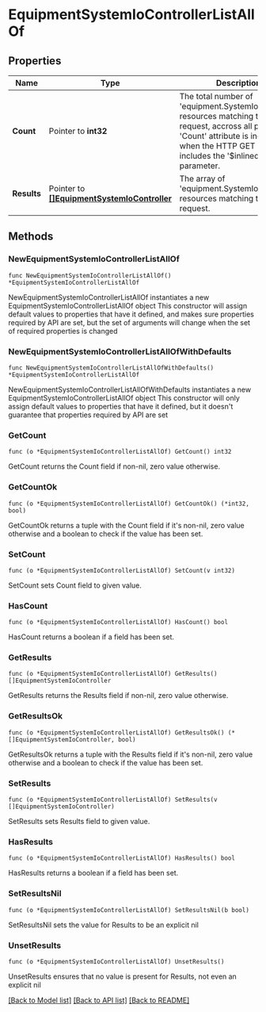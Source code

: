 # EquipmentSystemIoControllerListAllOf

## Properties

Name | Type | Description | Notes
------------ | ------------- | ------------- | -------------
**Count** | Pointer to **int32** | The total number of &#39;equipment.SystemIoController&#39; resources matching the request, accross all pages. The &#39;Count&#39; attribute is included when the HTTP GET request includes the &#39;$inlinecount&#39; parameter. | [optional] 
**Results** | Pointer to [**[]EquipmentSystemIoController**](equipment.SystemIoController.md) | The array of &#39;equipment.SystemIoController&#39; resources matching the request. | [optional] 

## Methods

### NewEquipmentSystemIoControllerListAllOf

`func NewEquipmentSystemIoControllerListAllOf() *EquipmentSystemIoControllerListAllOf`

NewEquipmentSystemIoControllerListAllOf instantiates a new EquipmentSystemIoControllerListAllOf object
This constructor will assign default values to properties that have it defined,
and makes sure properties required by API are set, but the set of arguments
will change when the set of required properties is changed

### NewEquipmentSystemIoControllerListAllOfWithDefaults

`func NewEquipmentSystemIoControllerListAllOfWithDefaults() *EquipmentSystemIoControllerListAllOf`

NewEquipmentSystemIoControllerListAllOfWithDefaults instantiates a new EquipmentSystemIoControllerListAllOf object
This constructor will only assign default values to properties that have it defined,
but it doesn't guarantee that properties required by API are set

### GetCount

`func (o *EquipmentSystemIoControllerListAllOf) GetCount() int32`

GetCount returns the Count field if non-nil, zero value otherwise.

### GetCountOk

`func (o *EquipmentSystemIoControllerListAllOf) GetCountOk() (*int32, bool)`

GetCountOk returns a tuple with the Count field if it's non-nil, zero value otherwise
and a boolean to check if the value has been set.

### SetCount

`func (o *EquipmentSystemIoControllerListAllOf) SetCount(v int32)`

SetCount sets Count field to given value.

### HasCount

`func (o *EquipmentSystemIoControllerListAllOf) HasCount() bool`

HasCount returns a boolean if a field has been set.

### GetResults

`func (o *EquipmentSystemIoControllerListAllOf) GetResults() []EquipmentSystemIoController`

GetResults returns the Results field if non-nil, zero value otherwise.

### GetResultsOk

`func (o *EquipmentSystemIoControllerListAllOf) GetResultsOk() (*[]EquipmentSystemIoController, bool)`

GetResultsOk returns a tuple with the Results field if it's non-nil, zero value otherwise
and a boolean to check if the value has been set.

### SetResults

`func (o *EquipmentSystemIoControllerListAllOf) SetResults(v []EquipmentSystemIoController)`

SetResults sets Results field to given value.

### HasResults

`func (o *EquipmentSystemIoControllerListAllOf) HasResults() bool`

HasResults returns a boolean if a field has been set.

### SetResultsNil

`func (o *EquipmentSystemIoControllerListAllOf) SetResultsNil(b bool)`

 SetResultsNil sets the value for Results to be an explicit nil

### UnsetResults
`func (o *EquipmentSystemIoControllerListAllOf) UnsetResults()`

UnsetResults ensures that no value is present for Results, not even an explicit nil

[[Back to Model list]](../README.md#documentation-for-models) [[Back to API list]](../README.md#documentation-for-api-endpoints) [[Back to README]](../README.md)


